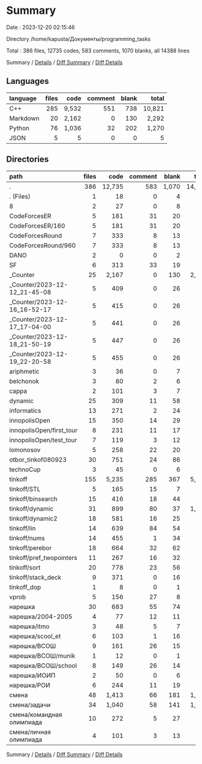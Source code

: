 # Summary

Date : 2023-12-20 02:15:46

Directory /home/kapusta/Документы/programming_tasks

Total : 386 files,  12735 codes, 583 comments, 1070 blanks, all 14388 lines

Summary / [Details](details.md) / [Diff Summary](diff.md) / [Diff Details](diff-details.md)

## Languages
| language | files | code | comment | blank | total |
| :--- | ---: | ---: | ---: | ---: | ---: |
| C++ | 285 | 9,532 | 551 | 738 | 10,821 |
| Markdown | 20 | 2,162 | 0 | 130 | 2,292 |
| Python | 76 | 1,036 | 32 | 202 | 1,270 |
| JSON | 5 | 5 | 0 | 0 | 5 |

## Directories
| path | files | code | comment | blank | total |
| :--- | ---: | ---: | ---: | ---: | ---: |
| . | 386 | 12,735 | 583 | 1,070 | 14,388 |
| . (Files) | 1 | 18 | 0 | 4 | 22 |
| 8 | 2 | 27 | 0 | 8 | 35 |
| CodeForcesER | 5 | 181 | 31 | 20 | 232 |
| CodeForcesER/160 | 5 | 181 | 31 | 20 | 232 |
| CodeForcesRound | 7 | 333 | 8 | 13 | 354 |
| CodeForcesRound/960 | 7 | 333 | 8 | 13 | 354 |
| DANO | 2 | 0 | 0 | 2 | 2 |
| SF | 6 | 313 | 33 | 19 | 365 |
| _Counter | 25 | 2,167 | 0 | 130 | 2,297 |
| _Counter/2023-12-12_21-45-08 | 5 | 409 | 0 | 26 | 435 |
| _Counter/2023-12-16_16-52-17 | 5 | 415 | 0 | 26 | 441 |
| _Counter/2023-12-17_17-04-00 | 5 | 441 | 0 | 26 | 467 |
| _Counter/2023-12-18_21-50-19 | 5 | 447 | 0 | 26 | 473 |
| _Counter/2023-12-19_22-20-58 | 5 | 455 | 0 | 26 | 481 |
| ariphmetic | 3 | 36 | 0 | 7 | 43 |
| belchonok | 3 | 80 | 2 | 6 | 88 |
| cappa | 2 | 101 | 3 | 7 | 111 |
| dynamic | 25 | 309 | 11 | 58 | 378 |
| informatics | 13 | 271 | 2 | 24 | 297 |
| innopolisOpen | 15 | 350 | 14 | 29 | 393 |
| innopolisOpen/first_tour | 8 | 231 | 11 | 17 | 259 |
| innopolisOpen/test_tour | 7 | 119 | 3 | 12 | 134 |
| lomonosov | 5 | 258 | 22 | 20 | 300 |
| otbor_tinkof080923 | 30 | 751 | 24 | 86 | 861 |
| technoCup | 3 | 45 | 0 | 6 | 51 |
| tinkoff | 155 | 5,235 | 285 | 367 | 5,887 |
| tinkoff/STL | 5 | 165 | 15 | 7 | 187 |
| tinkoff/binsearch | 15 | 416 | 18 | 44 | 478 |
| tinkoff/dynamic | 31 | 899 | 80 | 37 | 1,016 |
| tinkoff/dynamic2 | 18 | 581 | 16 | 25 | 622 |
| tinkoff/lin | 14 | 639 | 84 | 54 | 777 |
| tinkoff/nums | 14 | 455 | 1 | 34 | 490 |
| tinkoff/perebor | 18 | 664 | 32 | 62 | 758 |
| tinkoff/pref_twopointers | 11 | 267 | 16 | 32 | 315 |
| tinkoff/sort | 20 | 778 | 23 | 56 | 857 |
| tinkoff/stack_deck | 9 | 371 | 0 | 16 | 387 |
| tinkoff_dop | 1 | 8 | 0 | 1 | 9 |
| vprob | 5 | 156 | 27 | 8 | 191 |
| нарешка | 30 | 683 | 55 | 74 | 812 |
| нарешка/2004-2005 | 4 | 77 | 12 | 11 | 100 |
| нарешка/itmo | 3 | 48 | 5 | 7 | 60 |
| нарешка/scool_et | 6 | 103 | 1 | 16 | 120 |
| нарешка/ВСОШ | 9 | 161 | 26 | 15 | 202 |
| нарешка/ВСОШ/munik | 1 | 12 | 0 | 1 | 13 |
| нарешка/ВСОШ/school | 8 | 149 | 26 | 14 | 189 |
| нарешка/ИОИП | 2 | 50 | 0 | 6 | 56 |
| нарешка/РОИ | 6 | 244 | 11 | 19 | 274 |
| смена | 48 | 1,413 | 66 | 181 | 1,660 |
| смена/задачи | 34 | 1,040 | 58 | 141 | 1,239 |
| смена/командная олимпиада | 10 | 272 | 5 | 27 | 304 |
| смена/личная олимпиада | 4 | 101 | 3 | 13 | 117 |

Summary / [Details](details.md) / [Diff Summary](diff.md) / [Diff Details](diff-details.md)